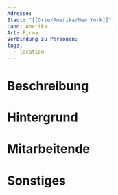 ```yaml
---
Adresse: 
Stadt: "[[Orte/Amerika/New York]]"
Land: Amerika
Art: Firma
Verbindung zu Personen: 
tags:
  - location
---
```

# Beschreibung



# Hintergrund


# Mitarbeitende


# Sonstiges